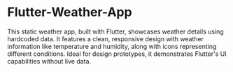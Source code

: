 # Flutter-Weather-App
This static weather app, built with Flutter, showcases weather details using hardcoded data. It features a clean, responsive design with weather information like temperature and humidity, along with icons representing different conditions. Ideal for design prototypes, it demonstrates Flutter's UI capabilities without live data.
